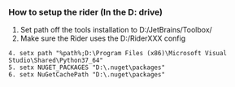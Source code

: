 ### How to setup the rider (In the D: drive)
1. Set path off the tools installation to D:/JetBrains/Toolbox/
2. Make sure the Rider uses the D:/RiderXXX config
```
4. setx path "%path%;D:\Program Files (x86)\Microsoft Visual Studio\Shared\Python37_64"
5. setx NUGET_PACKAGES "D:\.nuget\packages"
6. setx NuGetCachePath "D:\.nuget\packages"
```
